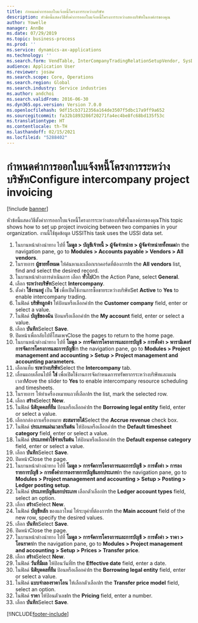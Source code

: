 ```yaml
---
title: กำหนดค่าการออกใบแจ้งหนี้โครงการระหว่างบริษัท
description: หัวข้อนี้แสดงวิธีตั้งค่าการออกใบแจ้งหนี้โครงการระหว่างสองบริษัทในองค์กรของคุณ
author: Yowelle
manager: AnnBe
ms.date: 07/29/2019
ms.topic: business-process
ms.prod: ''
ms.service: dynamics-ax-applications
ms.technology: ''
ms.search.form: VendTable, InterCompanyTradingRelationSetupVendor, SysDataAreaSelectLookup, ProjParameters, ProjPosting, ProjTransferPrice
audience: Application User
ms.reviewer: josaw
ms.search.scope: Core, Operations
ms.search.region: Global
ms.search.industry: Service industries
ms.author: andchoi
ms.search.validFrom: 2016-06-30
ms.dyn365.ops.version: Version 7.0.0
ms.openlocfilehash: 9df15cb3712356a164de3507f5dbc17a9ff9a652
ms.sourcegitcommit: fa32b1893286f20271fa4ec4be8fc68bd135f53c
ms.translationtype: HT
ms.contentlocale: th-TH
ms.lasthandoff: 02/15/2021
ms.locfileid: "5288402"
---
```

# <a name="configure-intercompany-project-invoicing"></a><span data-ttu-id="0901a-103">กำหนดค่าการออกใบแจ้งหนี้โครงการระหว่างบริษัท</span><span class="sxs-lookup"><span data-stu-id="0901a-103">Configure intercompany project invoicing</span></span>

[!include [banner](../../includes/banner.md)]

<span data-ttu-id="0901a-104">หัวข้อนี้แสดงวิธีตั้งค่าการออกใบแจ้งหนี้โครงการระหว่างสองบริษัทในองค์กรของคุณ</span><span class="sxs-lookup"><span data-stu-id="0901a-104">This topic shows how to set up project invoicing between two companies in your organization.</span></span> <span data-ttu-id="0901a-105">งานนี้ใช้ชุดข้อมูล USSI</span><span class="sxs-lookup"><span data-stu-id="0901a-105">This task uses the USSI data set.</span></span>

1. <span data-ttu-id="0901a-106">ในบานหน้าต่างนำทาง ไปที่ **โมดูล > บัญชีเจ้าหนี้ > ผู้จัดจำหน่าย > ผู้จัดจำหน่ายทั้งหมด**</span><span class="sxs-lookup"><span data-stu-id="0901a-106">In the navigation pane, go to **Modules > Accounts payable > Vendors > All vendors**.</span></span>
2. <span data-ttu-id="0901a-107">ในรายการ **ผู้ขายทั้งหมด** ให้ค้นหาและเลือกเรกคอร์ดที่ต้องการ</span><span class="sxs-lookup"><span data-stu-id="0901a-107">In the **All vendors** list, find and select the desired record.</span></span>
3. <span data-ttu-id="0901a-108">ในบานหน้าต่างการดำเนินการ เลือก **ทั่วไป**</span><span class="sxs-lookup"><span data-stu-id="0901a-108">On the Action Pane, select **General**.</span></span>
4. <span data-ttu-id="0901a-109">เลือก **ระหว่างบริษัท**</span><span class="sxs-lookup"><span data-stu-id="0901a-109">Select **Intercompany**.</span></span>
5. <span data-ttu-id="0901a-110">ตั้งค่า **ใช้งานอยู่** เป็น **ใช่** เพื่อเปิดใช้งานการซื้อขายระหว่างบริษัท</span><span class="sxs-lookup"><span data-stu-id="0901a-110">Set **Active** to **Yes** to enable intercompany trading.</span></span>
6. <span data-ttu-id="0901a-111">ในฟิลด์ **บริษัทลูกค้า** ให้ป้อนหรือเลือกค่า</span><span class="sxs-lookup"><span data-stu-id="0901a-111">In the **Customer company** field, enter or select a value.</span></span>
7. <span data-ttu-id="0901a-112">ในฟิลด์ **บัญชีของฉัน** ป้อนหรือเลือกค่า</span><span class="sxs-lookup"><span data-stu-id="0901a-112">In the **My account** field, enter or select a value.</span></span>
8. <span data-ttu-id="0901a-113">เลือก **บันทึก**</span><span class="sxs-lookup"><span data-stu-id="0901a-113">Select **Save**.</span></span>
9. <span data-ttu-id="0901a-114">ปิดหน้าเพื่อกลับไปที่โฮมเพจ</span><span class="sxs-lookup"><span data-stu-id="0901a-114">Close the pages to return to the home page.</span></span>
10. <span data-ttu-id="0901a-115">ในบานหน้าต่างนำทาง ไปที่ **โมดูล > การจัดการโครงการและการบัญชี > การตั้งค่า > พารามิเตอร์การจัดการโครงการและการบัญชี**</span><span class="sxs-lookup"><span data-stu-id="0901a-115">In the navigation pane, go to **Modules > Project management and accounting > Setup > Project management and accounting parameters**.</span></span>
11. <span data-ttu-id="0901a-116">เลือกแท็บ **ระหว่างบริษัท**</span><span class="sxs-lookup"><span data-stu-id="0901a-116">Select the **Intercompany** tab.</span></span>
12. <span data-ttu-id="0901a-117">เลื่อนแถบเลื่อนไปที่ **ใช่** เพื่อเปิดใช้งานการจัดกำหนดการทรัพยากรระหว่างบริษัทและแผ่นเวลา</span><span class="sxs-lookup"><span data-stu-id="0901a-117">Move the slider to **Yes** to enable intercompany resource scheduling and timesheets.</span></span>
13. <span data-ttu-id="0901a-118">ในรายการ ให้ทำเครื่องหมายแถวที่เลือก</span><span class="sxs-lookup"><span data-stu-id="0901a-118">In the list, mark the selected row.</span></span>
14. <span data-ttu-id="0901a-119">เลือก **สร้าง**</span><span class="sxs-lookup"><span data-stu-id="0901a-119">Select **New**.</span></span>
15. <span data-ttu-id="0901a-120">ในฟิลด์ **นิติบุคคลที่ยืม** ป้อนหรือเลือกค่า</span><span class="sxs-lookup"><span data-stu-id="0901a-120">In the **Borrowing legal entity** field, enter or select a value.</span></span>
16. <span data-ttu-id="0901a-121">เลือกกล่องกาเครื่องหมาย **สะสมรายได้**</span><span class="sxs-lookup"><span data-stu-id="0901a-121">Select the **Accrue revenue** check box.</span></span>
17. <span data-ttu-id="0901a-122">ในฟิลด์ **ประเภทแผ่นเวลาเริ่มต้น** ให้ป้อนหรือเลือกค่า</span><span class="sxs-lookup"><span data-stu-id="0901a-122">In the **Default timesheet category** field, enter or select a value.</span></span>
18. <span data-ttu-id="0901a-123">ในฟิลด์ **ประเภทค่าใช้จ่ายเริ่มต้น** ให้ป้อนหรือเลือกค่า</span><span class="sxs-lookup"><span data-stu-id="0901a-123">In the **Default expense category** field, enter or select a value.</span></span>
19. <span data-ttu-id="0901a-124">เลือก **บันทึก**</span><span class="sxs-lookup"><span data-stu-id="0901a-124">Select **Save**.</span></span>
20. <span data-ttu-id="0901a-125">ปิดหน้า</span><span class="sxs-lookup"><span data-stu-id="0901a-125">Close the page.</span></span>
21. <span data-ttu-id="0901a-126">ในบานหน้าต่างนำทาง ไปที่ **โมดูล > การจัดการโครงการและการบัญชี > การตั้งค่า > การลงรายการบัญชี > การตั้งค่าการลงรายการบัญชีแยกประเภท**</span><span class="sxs-lookup"><span data-stu-id="0901a-126">In the navigation pane, go to **Modules > Project management and accounting > Setup > Posting > Ledger posting setup**.</span></span>
22. <span data-ttu-id="0901a-127">ในฟิลด์ **ประเภทบัญชีแยกประเภท** เลือกตัวเลือก</span><span class="sxs-lookup"><span data-stu-id="0901a-127">In the **Ledger account types** field, select an option.</span></span>
23. <span data-ttu-id="0901a-128">เลือก **สร้าง**</span><span class="sxs-lookup"><span data-stu-id="0901a-128">Select **New**.</span></span>
24. <span data-ttu-id="0901a-129">ในฟิลด์ **บัญชีหลัก** ของแถวใหม่ ให้ระบุค่าที่ต้องการ</span><span class="sxs-lookup"><span data-stu-id="0901a-129">In the **Main account** field of the new row, specify the desired values.</span></span>
25. <span data-ttu-id="0901a-130">เลือก **บันทึก**</span><span class="sxs-lookup"><span data-stu-id="0901a-130">Select **Save**.</span></span>
26. <span data-ttu-id="0901a-131">ปิดหน้า</span><span class="sxs-lookup"><span data-stu-id="0901a-131">Close the page.</span></span>
27. <span data-ttu-id="0901a-132">ในบานหน้าต่างนำทาง ไปที่ **โมดูล > การจัดการโครงการและการบัญชี > การตั้งค่า > ราคา > โอนราคา**</span><span class="sxs-lookup"><span data-stu-id="0901a-132">In the navigation pane, go to **Modules > Project management and accounting > Setup > Prices > Transfer price**.</span></span>
28. <span data-ttu-id="0901a-133">เลือก **สร้าง**</span><span class="sxs-lookup"><span data-stu-id="0901a-133">Select **New**.</span></span>
29. <span data-ttu-id="0901a-134">ในฟิลด์ **วันที่มีผล** ให้ป้อนวันที่</span><span class="sxs-lookup"><span data-stu-id="0901a-134">In the **Effective date** field, enter a date.</span></span>
30. <span data-ttu-id="0901a-135">ในฟิลด์ **นิติบุคคลที่ยืม** ป้อนหรือเลือกค่า</span><span class="sxs-lookup"><span data-stu-id="0901a-135">In the **Borrowing legal entity** field, enter or select a value.</span></span>
31. <span data-ttu-id="0901a-136">ในฟิลด์ **แบบจำลองราคาโอน** ให้เลือกตัวเลือก</span><span class="sxs-lookup"><span data-stu-id="0901a-136">In the **Transfer price model** field, select an option.</span></span>
32. <span data-ttu-id="0901a-137">ในฟิลด์ **ราคา** ให้ป้อนตัวเลข</span><span class="sxs-lookup"><span data-stu-id="0901a-137">In the **Pricing** field, enter a number.</span></span>
33. <span data-ttu-id="0901a-138">เลือก **บันทึก**</span><span class="sxs-lookup"><span data-stu-id="0901a-138">Select **Save**.</span></span>



[!INCLUDE[footer-include](../../includes/footer-banner.md)]
